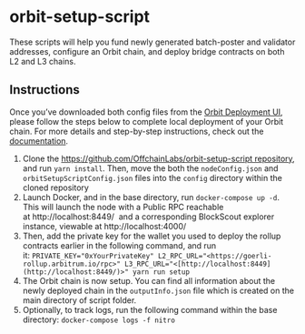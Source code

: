 # orbit-setup-script
These scripts will help you fund newly generated batch-poster and validator addresses, configure an Orbit chain, and deploy bridge contracts on both L2 and L3 chains.

## Instructions

Once you’ve downloaded both config files from the [Orbit Deployment UI](https://orbit.arbitrum.io/), please follow the steps below to complete local deployment of your Orbit chain. For more details and step-by-step instructions, check out the [documentation](https://developer.arbitrum.io/launch-orbit-chain/orbit-quickstart).

1. Clone the https://github.com/OffchainLabs/orbit-setup-script repository, and run `yarn install`. Then, move the both the `nodeConfig.json` and `orbitSetupScriptConfig.json` files into the `config` directory within the cloned repository
2. Launch Docker, and in the base directory, run `docker-compose up -d`. This will launch the node with a Public RPC reachable at http://localhost:8449/  and a corresponding BlockScout explorer instance, viewable at http://localhost:4000/
3. Then, add the private key for the wallet you used to deploy the rollup contracts earlier in the following command, and run it: `PRIVATE_KEY="0xYourPrivateKey" L2_RPC_URL="<https://goerli-rollup.arbitrum.io/rpc>" L3_RPC_URL="<[http://localhost:8449](http://localhost:8449/)>" yarn run setup`
4. The Orbit chain is now setup. You can find all information about the newly deployed chain in the `outputInfo.json` file which is created on the main directory of script folder.
5. Optionally, to track logs, run the following command within the base directory: `docker-compose logs -f nitro`
